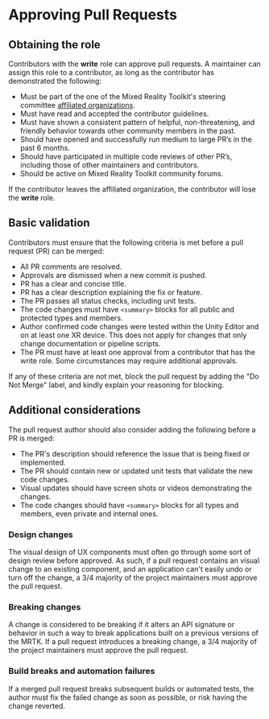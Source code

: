 # Approving Pull Requests

## Obtaining the role

Contributors with the **write** role can approve pull requests. A maintainer can assign this role to a contributor, as long as the contributor has demonstrated the following:

* Must be part of the one of the Mixed Reality Toolkit's steering committee [affiliated organizations](https://github.com/MixedRealityToolkit/MixedRealityToolkit-MVG/blob/main/org-docs/STEERING-COMMITTEE.md).
* Must have read and accepted the contributor guidelines.
* Must have shown a consistent pattern of helpful, non-threatening, and friendly behavior towards other community members in the past.
* Should have opened and successfully run medium to large PR’s in the past 6 months.
* Should have participated in multiple code reviews of other PR’s, including those of other maintainers and contributors.
* Should be active on Mixed Reality Toolkit community forums.

If the contributor leaves the affiliated organization, the contributor will lose the **write** role.

## Basic validation

Contributors must ensure that the following criteria is met before a pull request (PR) can be merged:

* All PR comments are resolved.
* Approvals are dismissed when a new commit is pushed.
* PR has a clear and concise title.
* PR has a clear description explaining the fix or feature. 
* The PR passes all status checks, including unit tests.
* The code changes must have `<summary>` blocks for all public and protected types and members.
* Author confirmed code changes were tested within the Unity Editor and on at least one XR device. This does not apply for changes that only change documentation or pipeline scripts.
* The PR must have at least one approval from a contributor that has the write role. Some circumstances may require additional approvals.

If any of these criteria are not met, block the pull request by adding the "Do Not Merge" label, and kindly explain your reasoning for blocking.

## Additional considerations

The pull request author should also consider adding the following before a PR is merged:

* The PR's description should reference the issue that is being fixed or implemented.
* The PR should contain new or updated unit tests that validate the new code changes.
* Visual updates should have screen shots or videos demonstrating the changes.
* The code changes should have `<summary>` blocks for all types and members, even private and internal ones.

### Design changes

The visual design of UX components must often go through some sort of design review before approved. As such, if a pull request contains an visual change to an existing component, and an application can't easily undo or turn off the change, a 3/4 majority of the project maintainers must approve the pull request.

### Breaking changes

A change is considered to be breaking if it alters an API signature or behavior in such a way to break applications built on a previous versions of the MRTK. If a pull request introduces a breaking change, a 3/4 majority of the project maintainers must approve the pull request.

### Build breaks and automation failures

If a merged pull request breaks subsequent builds or automated tests, the author must fix the failed change as soon as possible, or risk having the change reverted.
